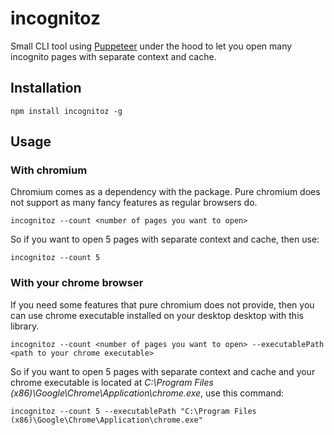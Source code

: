 # incognitoz
Small CLI tool using [Puppeteer](https://github.com/puppeteer/puppeteer) under the hood to let you open many incognito pages with separate context and cache.

## Installation

`npm install incognitoz -g`

## Usage

### With chromium

Chromium comes as a dependency with the package. Pure chromium does not support as many fancy features as regular browsers do.

`incognitoz --count <number of pages you want to open>`

So if you want to open 5 pages with separate context and cache, then use:

`incognitoz --count 5`

### With your chrome browser

If you need some features that pure chromium does not provide, then you can use chrome executable installed on your desktop desktop with this library.

`incognitoz --count <number of pages you want to open> --executablePath <path to your chrome executable>`

So if you want to open 5 pages with separate context and cache and your chrome executable is located at *C:\Program Files (x86)\Google\Chrome\Application\chrome.exe*, use this command:

`incognitoz --count 5 --executablePath "C:\Program Files (x86)\Google\Chrome\Application\chrome.exe"`

